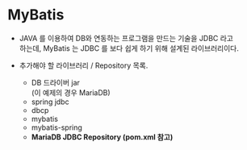 # MyBatis

* JAVA 를 이용하여 DB와 연동하는 프로그램을 만드는 기술을 JDBC 라고  
하는데, MyBatis 는 JDBC 를 보다 쉽게 하기 위해 설계된 라이브러리이다.
  

* 추가해야 할 라이브러리 / Repository 목록.
    * DB 드라이버 jar  
      (이 예제의 경우 MariaDB)
    * spring jdbc
    * dbcp
    * mybatis
    * mybatis-spring
    * **MariaDB JDBC Repository (pom.xml 참고)** 